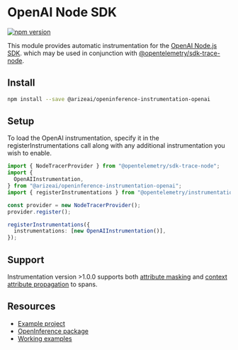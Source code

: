 # OpenAI Node SDK

[![npm version](https://camo.githubusercontent.com/247eac665eb001f3f0acefb5f56b3e607c4143b633b553d452dac4aa3795a90a/68747470733a2f2f62616467652e667572792e696f2f6a732f406172697a6561692532466f70656e696e666572656e63652d696e737472756d656e746174696f6e2d6f70656e61692e737667)](https://badge.fury.io/js/@arizeai%2Fopeninference-instrumentation-openai)

This module provides automatic instrumentation for the [OpenAI Node.js SDK](https://github.com/openai/openai-node). which may be used in conjunction with [@opentelemetry/sdk-trace-node](https://github.com/open-telemetry/opentelemetry-js/tree/main/packages/opentelemetry-sdk-trace-node).

## Install

```bash
npm install --save @arizeai/openinference-instrumentation-openai
```

## Setup

To load the OpenAI instrumentation, specify it in the registerInstrumentations call along with any additional instrumentation you wish to enable.

```typescript
import { NodeTracerProvider } from "@opentelemetry/sdk-trace-node";
import {
  OpenAIInstrumentation,
} from "@arizeai/openinference-instrumentation-openai";
import { registerInstrumentations } from "@opentelemetry/instrumentation";

const provider = new NodeTracerProvider();
provider.register();

registerInstrumentations({
  instrumentations: [new OpenAIInstrumentation()],
});
```

## Support

Instrumentation version >1.0.0 supports both [attribute masking](../how-to-tracing/customize-spans/masking-span-attributes.md) and [context attribute propagation](../how-to-tracing/customize-spans/) to spans.

## Resources

* [Example project](https://github.com/Arize-ai/openinference/tree/main/js/examples/openai)
* [OpenInference package](https://github.com/Arize-ai/openinference/blob/main/js/packages/openinference-instrumentation-openai)
* [Working examples](https://github.com/Arize-ai/openinference/blob/main/js/examples/openai)
